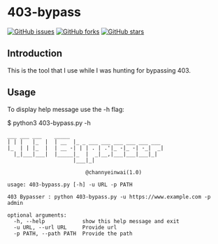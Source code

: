 # 403-bypass

[![GitHub issues](https://img.shields.io/github/issues/channyein1337/403-bypass)](https://github.com/channyein1337/403-bypass/issues)
[![GitHub forks](https://img.shields.io/github/forks/channyein1337/403-bypass)](https://github.com/channyein1337/403-bypass/network)
[![GitHub stars](https://img.shields.io/github/stars/channyein1337/403-bypass)](https://github.com/channyein1337/403-bypass/stargazers)

## Introduction

This is the tool that I use while I was hunting for bypassing 403.

## Usage 

To display help message use the -h flag:

$ python3 403-bypass.py -h

```
___ ___ ___    _____
| | |   |_  |  | __  |_ _ ___ ___ ___ ___ ___ ___
|_  | | |_  |  | __ -| | | . | .'|_ -|_ -| -_|  _|
  |_|___|___|  |_____|_  |  _|__,|___|___|___|_|
                     |___|_|

                         @channyeinwai(1.0)

usage: 403-bypass.py [-h] -u URL -p PATH

403 Bypasser : python 403-bypass.py -u https://www.example.com -p admin

optional arguments:
  -h, --help            show this help message and exit
  -u URL, --url URL     Provide url
  -p PATH, --path PATH  Provide the path
```
